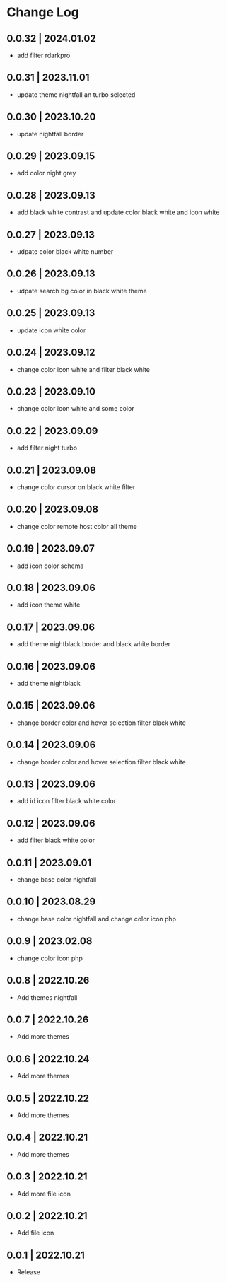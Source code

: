 # Change Log
## 0.0.32 | 2024.01.02
- add filter rdarkpro

## 0.0.31 | 2023.11.01
- update theme nightfall an turbo selected

## 0.0.30 | 2023.10.20
- update nightfall border

## 0.0.29 | 2023.09.15
- add color night grey

## 0.0.28 | 2023.09.13
- add black white contrast and update color black white and icon white

## 0.0.27 | 2023.09.13
- udpate color black white number

## 0.0.26 | 2023.09.13
- udpate search bg color in black white theme

## 0.0.25 | 2023.09.13
- update icon white color  

## 0.0.24 | 2023.09.12
- change color icon white and filter black white

## 0.0.23 | 2023.09.10
- change color icon white and some color

## 0.0.22 | 2023.09.09
- add filter night turbo

## 0.0.21 | 2023.09.08
- change color cursor on black white filter

## 0.0.20 | 2023.09.08
- change color remote host color all theme

## 0.0.19 | 2023.09.07
- add icon color schema

## 0.0.18 | 2023.09.06
- add icon theme white 

## 0.0.17 | 2023.09.06
- add theme nightblack border and black white border

## 0.0.16 | 2023.09.06
- add theme nightblack

## 0.0.15 | 2023.09.06
- change border color and hover selection filter black white

## 0.0.14 | 2023.09.06
- change border color and hover selection filter black white

## 0.0.13 | 2023.09.06
- add id icon filter black white color

## 0.0.12 | 2023.09.06
- add filter black white color

## 0.0.11 | 2023.09.01
- change base color nightfall

## 0.0.10 | 2023.08.29
- change base color nightfall and change color icon php

## 0.0.9 | 2023.02.08
- change color icon php

## 0.0.8 | 2022.10.26
- Add themes nightfall 

## 0.0.7 | 2022.10.26
- Add more themes 
## 0.0.6 | 2022.10.24
- Add more themes 

## 0.0.5 | 2022.10.22
- Add more themes 

## 0.0.4 | 2022.10.21
- Add more themes 

## 0.0.3 | 2022.10.21
- Add more file icon 

## 0.0.2 | 2022.10.21
- Add file icon 

## 0.0.1 | 2022.10.21
- Release 
